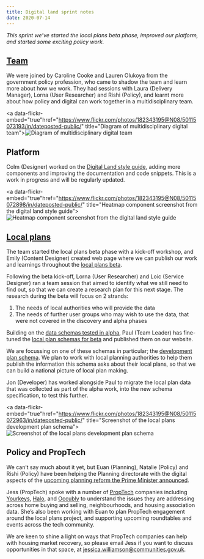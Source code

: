 ```yaml
---
title: Digital land sprint notes
date: 2020-07-14
---
```


_This sprint we’ve started the local plans beta phase, improved our platform, and started some exciting policy work._

## [Team](https://digital-land.github.io/about/)

We were joined by Caroline Cooke and Lauren Olukoya from the government policy profession, who came to shadow the team and learn more about how we work. They had sessions with Laura (Delivery Manager), Lorna (User Researcher) and Rishi (Policy), and learnt more about how policy and digital can work together in a multidisciplinary team.  

<a data-flickr-embed="true"href="https://www.flickr.com/photos/182343195@N08/50115073193/in/dateposted-public/" title="Diagram of multidisciplinary digital team"><img src="https://live.staticflickr.com/65535/50115073193_fcc3b6326c_c.jpg" alt="Diagram of multidisciplinary digital team"></a>

## Platform

Colm (Designer) worked on the [Digital Land style guide](http://digital-land-design.herokuapp.com/), adding more components and improving the documentation and code snippets. This is a work in progress and will be regularly updated.

<a data-flickr-embed="true"href="https://www.flickr.com/photos/182343195@N08/50115072898/in/dateposted-public/" title="Heatmap component screenshot from the digital land style guide"><img src="https://live.staticflickr.com/65535/50115072898_250ae68d35_c.jpg" alt="Heatmap component screenshot from the digital land style guide"></a>

## [Local plans](https://digital-land.github.io/project/local-plans/)

The team started the local plans beta phase with a kick-off workshop, and Emily (Content Designer) created web page where we can publish our work and learnings throughout the [local plans beta](https://digital-land.github.io/project/local-plans/beta/).

Following the beta kick-off, Lorna (User Researcher) and Loic (Service Designer) ran a team session that aimed to identify what we still need to find out, so that we can create a research plan for this next stage. The research during the beta will focus on 2 strands: 
1. The needs of local authorities who will provide the data
2. The needs of further user groups who may wish to use the data, that were not covered in the discovery and alpha phases

Building on the [data schemas tested in alpha](https://docs.google.com/spreadsheets/d/13mqs6lZy6SyO0xCKcIXtL71SnqnDAZ2hBj3RBpWP_DM/edit#gid=343807225), Paul (Team Leader) has fine-tuned the [local plan schemas for beta](https://digital-land.github.io/specification/dataset/local-plans/#schemas) and published them on our website. 

We are focussing on one of these schemas in particular; the [development plan schema](https://digital-land.github.io/specification/schema/development-plan). We plan to work with local planning authorities to help them publish the information this schema asks about their local plans, so that we can build a national picture of local plan making. 

Jon (Developer) has worked alongside Paul to migrate the local plan data that was collected as part of the alpha work, into the new schema specification, to test this further.

<a data-flickr-embed="true"href="https://www.flickr.com/photos/182343195@N08/50115072963/in/dateposted-public/" title="Screenshot of the local plans development plan schema"><img src="https://live.staticflickr.com/65535/50115072963_8b2a4e3c14_c.jpg" alt="Screenshot of the local plans development plan schema"></a>

## Policy and PropTech

We can’t say much about it yet, but Euan (Planning), Natalie (Policy) and Rishi (Policy) have been helping the Planning directorate with the digital aspects of the [upcoming planning reform the Prime Minister announced](https://www.gov.uk/government/news/pm-build-build-build). 

Jess (PropTech) spoke with a number of [PropTech](https://digital-land.github.io/users/proptech/) companies including [Yourkeys](https://www.yourkeys.com/), [Halo](https://www.localhalo.com/), and [Occubly](https://www.occubly.com/) to understand the issues they are addressing across home buying and selling, neighbourhoods, and housing association data. She’s also been working with Euan to plan PropTech engagement around the local plans project, and supporting upcoming roundtables and events across the tech community. 

We are keen to shine a light on ways that PropTech companies can help with housing market recovery, so please email Jess if you want to discuss opportunities in that space, at <jessica.williamson@communities.gov.uk>.

